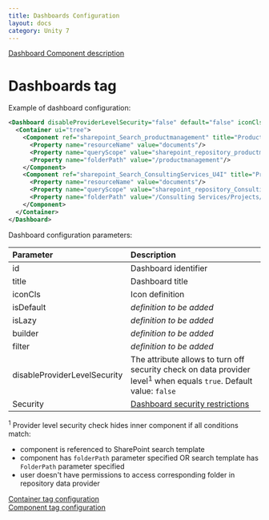 ```yaml
---
title: Dashboards Configuration
layout: docs
category: Unity 7
---
```

[Dashboard Component description](../components/dashboard.md)

# Dashboards tag

Example of dashboard configuration:

```xml
<Dashboard disableProviderLevelSecurity="false" default="false" iconCls="dashboard-cls" id="FolderSearch" lazy="true" title="Folder Search" tooltip="SharePoint Documents Search">
  <Container ui="tree">                    
    <Component ref="sharepoint_Search_productmanagement" title="Product Management Teamsite" type="searchTemplate">
      <Property name="resourceName" value="documents"/>
      <Property name="queryScope" value="sharepoint_repository_productmanagement"/>
      <Property name="folderPath" value="/productmanagement"/>
    </Component>
    <Component ref="sharepoint_Search_ConsultingServices_U4I" title="​Professional Services Teamsite - U4I" type="searchTemplate">
      <Property name="resourceName" value="documents"/>
      <Property name="queryScope" value="sharepoint_repository_ConsultingServices_U4I"/>
      <Property name="folderPath" value="/Consulting Services/Projects/internal/unity4intellective"/>
    </Component>
  </Container>
</Dashboard>
```

Dashboard configuration parameters:

| Parameter | Description |
|:----|:-------------------|
|id | Dashboard identifier |
|title | Dashboard title |
|iconCls | Icon definition |
|isDefault | *definition to be added* |
|isLazy | *definition to be added* |
|builder | *definition to be added* |
|filter | *definition to be added* |
|disableProviderLevelSecurity | The attribute allows to turn off security check on data provider level<sup>1</sup> when equals `true`. Default value: `false` |
|Security|[Dashboard security restrictions](../../unity-react/configuration/security.md#security-restrictions)|

<sup>1</sup> Provider level security check hides inner component if all conditions match:
- component is referenced to SharePoint search template
- component has `folderPath` parameter specified OR search template has `FolderPath` parameter specified
- user doesn't have permissions to access corresponding folder in repository data provider

[Container tag configuration](dashboards/container-tag.md)  
[Component tag configuration](dashboards/component-tag.md)
